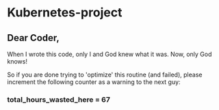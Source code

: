 # Kubernetes-project

## Dear Coder,

When I wrote this code, only I and God 
knew what it was.
Now, only God knows!

So if you are done trying to 'optimize'
this routine (and failed),
please increment the following counter
as a warning
to the next guy:

### total_hours_wasted_here = 67